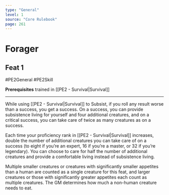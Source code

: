 ```yaml
---
type: "General"
level: 1
source: "Core Rulebook"
page: 261
---
```

# Forager
## Feat 1
#PE2General #PE2Skill 

**Prerequisites** trained in [[PE2 - Survival|Survival]]

---
While using [[PE2 - Survival|Survival]] to Subsist, if you roll any result worse than a success, you get a success. On a success, you can provide subsistence living for yourself and four additional creatures, and on a critical success, you can take care of twice as many creatures as on a success.

Each time your proficiency rank in [[PE2 - Survival|Survival]] increases, double the number of additional creatures you can take care of on a success (to eight if you’re an expert, 16 if you’re a master, or 32 if you’re legendary). You can choose to care for half the number of additional creatures and provide a comfortable living instead of subsistence living.

Multiple smaller creatures or creatures with significantly smaller appetites than a human are counted as a single creature for this feat, and larger creatures or those with significantly greater appetites each count as multiple creatures. The GM determines how much a non-human creature needs to eat.